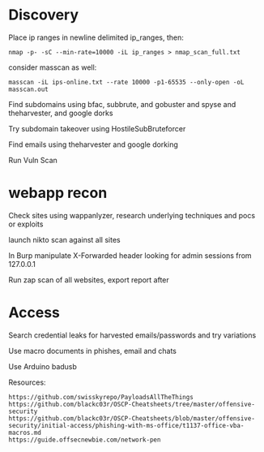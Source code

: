 # Discovery
Place ip ranges in newline delimited ip_ranges, then:
```
nmap -p- -sC --min-rate=10000 -iL ip_ranges > nmap_scan_full.txt
```

consider masscan as well:
```
masscan -iL ips-online.txt --rate 10000 -p1-65535 --only-open -oL masscan.out

```

Find subdomains using bfac, subbrute, and gobuster and spyse and theharvester, and google dorks

Try subdomain takeover using HostileSubBruteforcer

Find emails using theharvester and google dorking

Run Vuln Scan


# webapp recon
Check sites using wappanlyzer, research underlying techniques and pocs or exploits

launch nikto scan against all sites

In Burp manipulate X-Forwarded header looking for admin sessions from 127.0.0.1

Run zap scan of all websites, export report after

# Access

Search credential leaks for harvested emails/passwords and try variations

Use macro documents in phishes, email and chats

Use Arduino badusb


Resources:
```
https://github.com/swisskyrepo/PayloadsAllTheThings 
https://github.com/blackc03r/OSCP-Cheatsheets/tree/master/offensive-security
https://github.com/blackc03r/OSCP-Cheatsheets/blob/master/offensive-security/initial-access/phishing-with-ms-office/t1137-office-vba-macros.md
https://guide.offsecnewbie.com/network-pen
```